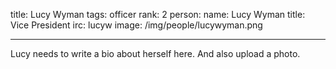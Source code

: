 title: Lucy Wyman 
tags: officer
rank: 2
person:
    name: Lucy Wyman
    title: Vice President
    irc: lucyw
    image: /img/people/lucywyman.png

---

Lucy needs to write a bio about herself here. And also upload a photo.
